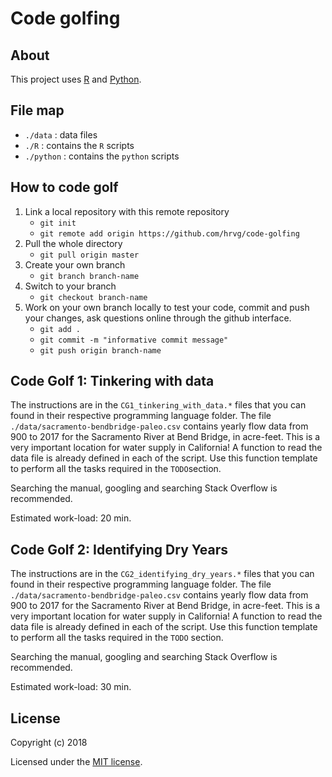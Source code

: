 # Code golfing

## About
This project uses [R](https://www.r-project.org/) and [Python](https://www.python.org/).

## File map

- `./data` : data files
- `./R` : contains the `R` scripts
- `./python` : contains the `python` scripts

## How to code golf

1. Link a local repository with this remote repository
	+ `git init`
	+ `git remote add origin https://github.com/hrvg/code-golfing`
2. Pull the whole directory
	+ `git pull origin master`
3. Create your own branch
	+ `git branch branch-name`
4. Switch to your branch
	+ `git checkout branch-name`
4. Work on your own branch locally to test your code, commit and push your changes, ask questions online through the github interface.
	+ `git add .`
	+ `git commit -m "informative commit message"`
	+ `git push origin branch-name`

## Code Golf 1: Tinkering with data

The instructions are in the `CG1_tinkering_with_data.*` files that you can found in their respective programming language folder.
The file `./data/sacramento-bendbridge-paleo.csv` contains yearly flow data from 900 to 2017 for the Sacramento River at Bend Bridge, in acre-feet. 
This is a very important location for water supply in California!
A function to read the data file is already defined in each of the script.
Use this function template to perform all the tasks required in the `TODO`section.

Searching the manual, googling and searching Stack Overflow is recommended.

Estimated work-load: 20 min.

## Code Golf 2: Identifying Dry Years

The instructions are in the `CG2_identifying_dry_years.*` files that you can found in their respective programming language folder.
The file `./data/sacramento-bendbridge-paleo.csv` contains yearly flow data from 900 to 2017 for the Sacramento River at Bend Bridge, in acre-feet. 
This is a very important location for water supply in California!
A function to read the data file is already defined in each of the script.
Use this function template to perform all the tasks required in the `TODO` section.

Searching the manual, googling and searching Stack Overflow is recommended.

Estimated work-load: 30 min.


## License

Copyright (c) 2018

Licensed under the [MIT license](LICENSE).